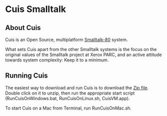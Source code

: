 # Cuis Smalltalk

## About Cuis

Cuis is an Open Source, multiplatform [Smalltalk-80](https://en.wikipedia.org/wiki/Smalltalk) system.

What sets Cuis apart from the other Smalltalk systems is the focus on the original values of the Smalltalk project at Xerox PARC, and an active attitude towards system complexity: Keep it to a minimum.

## Running Cuis

The easiest way to download and run Cuis is to download the [Zip file](https://codeload.github.com/Cuis-Smalltalk/Cuis-Smalltalk-Dev/zip/refs/heads/master). Double click on it to unzip, then run the appropriate start script (RunCuisOnWindows.bat, RunCuisOnLinux.sh, CuisVM.app).

To start Cuis on a Mac from Terminal, run RunCuisOnMac.sh.
